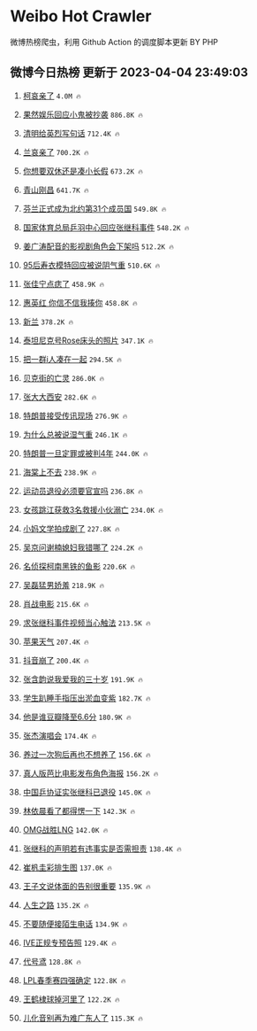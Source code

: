 # Weibo Hot Crawler 



微博热榜爬虫，利用 Github Action 的调度脚本更新 BY PHP 


## 微博今日热榜 更新于 2023-04-04 23:49:03 
1. [柯哀亲了](https://s.weibo.com/weibo?q=%E6%9F%AF%E5%93%80%E4%BA%B2%E4%BA%86&t=31&band_rank=1&Refer=top) `4.0M 🔥` 

1. [果然娱乐回应小鬼被抄袭](https://s.weibo.com/weibo?q=%23%E6%9E%9C%E7%84%B6%E5%A8%B1%E4%B9%90%E5%9B%9E%E5%BA%94%E5%B0%8F%E9%AC%BC%E8%A2%AB%E6%8A%84%E8%A2%AD%23&t=31&band_rank=2&Refer=top) `886.8K 🔥` 

1. [清明给英烈写句话](https://s.weibo.com/weibo?q=%23%E6%B8%85%E6%98%8E%E7%BB%99%E8%8B%B1%E7%83%88%E5%86%99%E5%8F%A5%E8%AF%9D%23&t=31&band_rank=3&Refer=top) `712.4K 🔥` 

1. [兰哀亲了](https://s.weibo.com/weibo?q=%23%E5%85%B0%E5%93%80%E4%BA%B2%E4%BA%86%23&t=31&band_rank=4&Refer=top) `700.2K 🔥` 

1. [你想要双休还是凑小长假](https://s.weibo.com/weibo?q=%23%E4%BD%A0%E6%83%B3%E8%A6%81%E5%8F%8C%E4%BC%91%E8%BF%98%E6%98%AF%E5%87%91%E5%B0%8F%E9%95%BF%E5%81%87%23&t=31&band_rank=5&Refer=top) `673.2K 🔥` 

1. [青山刚昌](https://s.weibo.com/weibo?q=%E9%9D%92%E5%B1%B1%E5%88%9A%E6%98%8C&t=31&band_rank=6&Refer=top) `641.7K 🔥` 

1. [芬兰正式成为北约第31个成员国](https://s.weibo.com/weibo?q=%23%E8%8A%AC%E5%85%B0%E6%AD%A3%E5%BC%8F%E6%88%90%E4%B8%BA%E5%8C%97%E7%BA%A6%E7%AC%AC31%E4%B8%AA%E6%88%90%E5%91%98%E5%9B%BD%23&t=31&band_rank=7&Refer=top) `549.8K 🔥` 

1. [国家体育总局乒羽中心回应张继科事件](https://s.weibo.com/weibo?q=%23%E5%9B%BD%E5%AE%B6%E4%BD%93%E8%82%B2%E6%80%BB%E5%B1%80%E4%B9%92%E7%BE%BD%E4%B8%AD%E5%BF%83%E5%9B%9E%E5%BA%94%E5%BC%A0%E7%BB%A7%E7%A7%91%E4%BA%8B%E4%BB%B6%23&t=31&band_rank=8&Refer=top) `548.2K 🔥` 

1. [姜广涛配音的影视剧角色会下架吗](https://s.weibo.com/weibo?q=%23%E5%A7%9C%E5%B9%BF%E6%B6%9B%E9%85%8D%E9%9F%B3%E7%9A%84%E5%BD%B1%E8%A7%86%E5%89%A7%E8%A7%92%E8%89%B2%E4%BC%9A%E4%B8%8B%E6%9E%B6%E5%90%97%23&t=31&band_rank=9&Refer=top) `512.2K 🔥` 

1. [95后寿衣模特回应被说阴气重](https://s.weibo.com/weibo?q=%2395%E5%90%8E%E5%AF%BF%E8%A1%A3%E6%A8%A1%E7%89%B9%E5%9B%9E%E5%BA%94%E8%A2%AB%E8%AF%B4%E9%98%B4%E6%B0%94%E9%87%8D%23&t=31&band_rank=10&Refer=top) `510.6K 🔥` 

1. [张佳宁点痣了](https://s.weibo.com/weibo?q=%23%E5%BC%A0%E4%BD%B3%E5%AE%81%E7%82%B9%E7%97%A3%E4%BA%86%23&t=31&band_rank=11&Refer=top) `458.9K 🔥` 

1. [惠英红 你信不信我揍你](https://s.weibo.com/weibo?q=%E6%83%A0%E8%8B%B1%E7%BA%A2%20%E4%BD%A0%E4%BF%A1%E4%B8%8D%E4%BF%A1%E6%88%91%E6%8F%8D%E4%BD%A0&t=31&band_rank=12&Refer=top) `458.8K 🔥` 

1. [新兰](https://s.weibo.com/weibo?q=%E6%96%B0%E5%85%B0&t=31&band_rank=13&Refer=top) `378.2K 🔥` 

1. [泰坦尼克号Rose床头的照片](https://s.weibo.com/weibo?q=%23%E6%B3%B0%E5%9D%A6%E5%B0%BC%E5%85%8B%E5%8F%B7Rose%E5%BA%8A%E5%A4%B4%E7%9A%84%E7%85%A7%E7%89%87%23&t=31&band_rank=14&Refer=top) `347.1K 🔥` 

1. [把一群i人凑在一起](https://s.weibo.com/weibo?q=%E6%8A%8A%E4%B8%80%E7%BE%A4i%E4%BA%BA%E5%87%91%E5%9C%A8%E4%B8%80%E8%B5%B7&t=31&band_rank=15&Refer=top) `294.5K 🔥` 

1. [贝克街的亡灵](https://s.weibo.com/weibo?q=%E8%B4%9D%E5%85%8B%E8%A1%97%E7%9A%84%E4%BA%A1%E7%81%B5&t=31&band_rank=16&Refer=top) `286.0K 🔥` 

1. [张大大西安](https://s.weibo.com/weibo?q=%E5%BC%A0%E5%A4%A7%E5%A4%A7%E8%A5%BF%E5%AE%89&t=31&band_rank=17&Refer=top) `282.6K 🔥` 

1. [特朗普接受传讯现场](https://s.weibo.com/weibo?q=%23%E7%89%B9%E6%9C%97%E6%99%AE%E6%8E%A5%E5%8F%97%E4%BC%A0%E8%AE%AF%E7%8E%B0%E5%9C%BA%23&t=31&band_rank=18&Refer=top) `276.9K 🔥` 

1. [为什么总被说湿气重](https://s.weibo.com/weibo?q=%E4%B8%BA%E4%BB%80%E4%B9%88%E6%80%BB%E8%A2%AB%E8%AF%B4%E6%B9%BF%E6%B0%94%E9%87%8D&t=31&band_rank=19&Refer=top) `246.1K 🔥` 

1. [特朗普一旦定罪或被判4年](https://s.weibo.com/weibo?q=%23%E7%89%B9%E6%9C%97%E6%99%AE%E4%B8%80%E6%97%A6%E5%AE%9A%E7%BD%AA%E6%88%96%E8%A2%AB%E5%88%A44%E5%B9%B4%23&t=31&band_rank=20&Refer=top) `244.0K 🔥` 

1. [海棠上不去](https://s.weibo.com/weibo?q=%E6%B5%B7%E6%A3%A0%E4%B8%8A%E4%B8%8D%E5%8E%BB&t=31&band_rank=21&Refer=top) `238.9K 🔥` 

1. [运动员退役必须要官宣吗](https://s.weibo.com/weibo?q=%23%E8%BF%90%E5%8A%A8%E5%91%98%E9%80%80%E5%BD%B9%E5%BF%85%E9%A1%BB%E8%A6%81%E5%AE%98%E5%AE%A3%E5%90%97%23&t=31&band_rank=22&Refer=top) `236.8K 🔥` 

1. [女孩跳江获救3名救援小伙溺亡](https://s.weibo.com/weibo?q=%23%E5%A5%B3%E5%AD%A9%E8%B7%B3%E6%B1%9F%E8%8E%B7%E6%95%913%E5%90%8D%E6%95%91%E6%8F%B4%E5%B0%8F%E4%BC%99%E6%BA%BA%E4%BA%A1%23&t=31&band_rank=23&Refer=top) `234.0K 🔥` 

1. [小妈文学拍成剧了](https://s.weibo.com/weibo?q=%E5%B0%8F%E5%A6%88%E6%96%87%E5%AD%A6%E6%8B%8D%E6%88%90%E5%89%A7%E4%BA%86&t=31&band_rank=24&Refer=top) `227.8K 🔥` 

1. [吴京问谢楠媳妇我错哪了](https://s.weibo.com/weibo?q=%23%E5%90%B4%E4%BA%AC%E9%97%AE%E8%B0%A2%E6%A5%A0%E5%AA%B3%E5%A6%87%E6%88%91%E9%94%99%E5%93%AA%E4%BA%86%23&t=31&band_rank=25&Refer=top) `224.2K 🔥` 

1. [名侦探柯南黑铁的鱼影](https://s.weibo.com/weibo?q=%E5%90%8D%E4%BE%A6%E6%8E%A2%E6%9F%AF%E5%8D%97%E9%BB%91%E9%93%81%E7%9A%84%E9%B1%BC%E5%BD%B1&t=31&band_rank=26&Refer=top) `220.6K 🔥` 

1. [吴磊猛男娇羞](https://s.weibo.com/weibo?q=%23%E5%90%B4%E7%A3%8A%E7%8C%9B%E7%94%B7%E5%A8%87%E7%BE%9E%23&t=31&band_rank=27&Refer=top) `218.9K 🔥` 

1. [肖战电影](https://s.weibo.com/weibo?q=%E8%82%96%E6%88%98%E7%94%B5%E5%BD%B1&t=31&band_rank=28&Refer=top) `215.6K 🔥` 

1. [求张继科事件视频当心触法](https://s.weibo.com/weibo?q=%23%E6%B1%82%E5%BC%A0%E7%BB%A7%E7%A7%91%E4%BA%8B%E4%BB%B6%E8%A7%86%E9%A2%91%E5%BD%93%E5%BF%83%E8%A7%A6%E6%B3%95%23&t=31&band_rank=29&Refer=top) `213.5K 🔥` 

1. [苹果天气](https://s.weibo.com/weibo?q=%E8%8B%B9%E6%9E%9C%E5%A4%A9%E6%B0%94&t=31&band_rank=30&Refer=top) `207.4K 🔥` 

1. [抖音崩了](https://s.weibo.com/weibo?q=%E6%8A%96%E9%9F%B3%E5%B4%A9%E4%BA%86&t=31&band_rank=31&Refer=top) `200.4K 🔥` 

1. [张含韵说我爱我的三十岁](https://s.weibo.com/weibo?q=%23%E5%BC%A0%E5%90%AB%E9%9F%B5%E8%AF%B4%E6%88%91%E7%88%B1%E6%88%91%E7%9A%84%E4%B8%89%E5%8D%81%E5%B2%81%23&t=31&band_rank=32&Refer=top) `191.9K 🔥` 

1. [学生趴睡手指压出淤血变紫](https://s.weibo.com/weibo?q=%23%E5%AD%A6%E7%94%9F%E8%B6%B4%E7%9D%A1%E6%89%8B%E6%8C%87%E5%8E%8B%E5%87%BA%E6%B7%A4%E8%A1%80%E5%8F%98%E7%B4%AB%23&t=31&band_rank=33&Refer=top) `182.7K 🔥` 

1. [他是谁豆瓣降至6.6分](https://s.weibo.com/weibo?q=%23%E4%BB%96%E6%98%AF%E8%B0%81%E8%B1%86%E7%93%A3%E9%99%8D%E8%87%B36.6%E5%88%86%23&t=31&band_rank=34&Refer=top) `180.9K 🔥` 

1. [张杰演唱会](https://s.weibo.com/weibo?q=%23%E5%BC%A0%E6%9D%B0%E6%BC%94%E5%94%B1%E4%BC%9A%23&t=31&band_rank=35&Refer=top) `174.4K 🔥` 

1. [养过一次狗后再也不想养了](https://s.weibo.com/weibo?q=%23%E5%85%BB%E8%BF%87%E4%B8%80%E6%AC%A1%E7%8B%97%E5%90%8E%E5%86%8D%E4%B9%9F%E4%B8%8D%E6%83%B3%E5%85%BB%E4%BA%86%23&t=31&band_rank=36&Refer=top) `156.6K 🔥` 

1. [真人版芭比电影发布角色海报](https://s.weibo.com/weibo?q=%23%E7%9C%9F%E4%BA%BA%E7%89%88%E8%8A%AD%E6%AF%94%E7%94%B5%E5%BD%B1%E5%8F%91%E5%B8%83%E8%A7%92%E8%89%B2%E6%B5%B7%E6%8A%A5%23&t=31&band_rank=37&Refer=top) `156.2K 🔥` 

1. [中国乒协证实张继科已退役](https://s.weibo.com/weibo?q=%23%E4%B8%AD%E5%9B%BD%E4%B9%92%E5%8D%8F%E8%AF%81%E5%AE%9E%E5%BC%A0%E7%BB%A7%E7%A7%91%E5%B7%B2%E9%80%80%E5%BD%B9%23&t=31&band_rank=38&Refer=top) `145.0K 🔥` 

1. [林依晨看了都得愣一下](https://s.weibo.com/weibo?q=%23%E6%9E%97%E4%BE%9D%E6%99%A8%E7%9C%8B%E4%BA%86%E9%83%BD%E5%BE%97%E6%84%A3%E4%B8%80%E4%B8%8B%23&t=31&band_rank=39&Refer=top) `142.3K 🔥` 

1. [OMG战胜LNG](https://s.weibo.com/weibo?q=%23OMG%E6%88%98%E8%83%9CLNG%23&t=31&band_rank=40&Refer=top) `142.0K 🔥` 

1. [张继科的声明若有违事实是否需担责](https://s.weibo.com/weibo?q=%23%E5%BC%A0%E7%BB%A7%E7%A7%91%E7%9A%84%E5%A3%B0%E6%98%8E%E8%8B%A5%E6%9C%89%E8%BF%9D%E4%BA%8B%E5%AE%9E%E6%98%AF%E5%90%A6%E9%9C%80%E6%8B%85%E8%B4%A3%23&t=31&band_rank=41&Refer=top) `138.4K 🔥` 

1. [崔杋圭彩排生图](https://s.weibo.com/weibo?q=%23%E5%B4%94%E6%9D%8B%E5%9C%AD%E5%BD%A9%E6%8E%92%E7%94%9F%E5%9B%BE%23&t=31&band_rank=42&Refer=top) `137.0K 🔥` 

1. [王子文说体面的告别很重要](https://s.weibo.com/weibo?q=%23%E7%8E%8B%E5%AD%90%E6%96%87%E8%AF%B4%E4%BD%93%E9%9D%A2%E7%9A%84%E5%91%8A%E5%88%AB%E5%BE%88%E9%87%8D%E8%A6%81%23&t=31&band_rank=43&Refer=top) `135.9K 🔥` 

1. [人生之路](https://s.weibo.com/weibo?q=%E4%BA%BA%E7%94%9F%E4%B9%8B%E8%B7%AF&t=31&band_rank=44&Refer=top) `135.2K 🔥` 

1. [不要随便接陌生电话](https://s.weibo.com/weibo?q=%23%E4%B8%8D%E8%A6%81%E9%9A%8F%E4%BE%BF%E6%8E%A5%E9%99%8C%E7%94%9F%E7%94%B5%E8%AF%9D%23&t=31&band_rank=45&Refer=top) `134.9K 🔥` 

1. [IVE正规专预告照](https://s.weibo.com/weibo?q=%23IVE%E6%AD%A3%E8%A7%84%E4%B8%93%E9%A2%84%E5%91%8A%E7%85%A7%23&t=31&band_rank=46&Refer=top) `129.4K 🔥` 

1. [代号鸢](https://s.weibo.com/weibo?q=%E4%BB%A3%E5%8F%B7%E9%B8%A2&t=31&band_rank=47&Refer=top) `128.8K 🔥` 

1. [LPL春季赛四强确定](https://s.weibo.com/weibo?q=%23LPL%E6%98%A5%E5%AD%A3%E8%B5%9B%E5%9B%9B%E5%BC%BA%E7%A1%AE%E5%AE%9A%23&t=31&band_rank=48&Refer=top) `122.8K 🔥` 

1. [王鹤棣球掉河里了](https://s.weibo.com/weibo?q=%23%E7%8E%8B%E9%B9%A4%E6%A3%A3%E7%90%83%E6%8E%89%E6%B2%B3%E9%87%8C%E4%BA%86%23&t=31&band_rank=49&Refer=top) `122.2K 🔥` 

1. [儿化音别再为难广东人了](https://s.weibo.com/weibo?q=%23%E5%84%BF%E5%8C%96%E9%9F%B3%E5%88%AB%E5%86%8D%E4%B8%BA%E9%9A%BE%E5%B9%BF%E4%B8%9C%E4%BA%BA%E4%BA%86%23&t=31&band_rank=50&Refer=top) `115.3K 🔥` 

